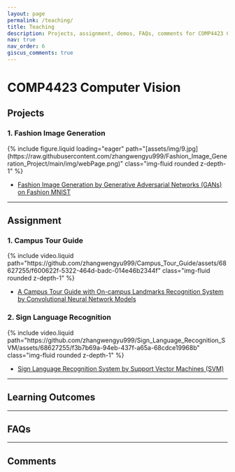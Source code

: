 ```yaml
---
layout: page
permalink: /teaching/
title: Teaching
description: Projects, assignment, demos, FAQs, comments for COMP4423 Computer Vision course.
nav: true
nav_order: 6
giscus_comments: true
---
```


# COMP4423 Computer Vision

## Projects

### 1. Fashion Image Generation

<div class="row mt-3">
    <div class="col-sm mt-3 mt-md-0">
        {% include figure.liquid loading="eager" path="[assets/img/9.jpg](https://raw.githubusercontent.com/zhangwengyu999/Fashion_Image_Generation_Project/main/img/webPage.png)" class="img-fluid rounded z-depth-1" %}
    </div>
</div>

- [Fashion Image Generation by Generative Adversarial Networks (GANs) on Fashion MNIST](https://github.com/zhangwengyu999/Fashion_Image_Generation_Project)

---

## Assignment

### 1. Campus Tour Guide

<div class="row mt-3">
    <div class="col-sm mt-3 mt-md-0">
        {% include video.liquid path="https://github.com/zhangwengyu999/Campus_Tour_Guide/assets/68627255/f600622f-5322-464d-badc-014e46b2344f" class="img-fluid rounded z-depth-1" %}
    </div>
</div>

- [A Campus Tour Guide with On-campus Landmarks Recognition System by Convolutional Neural Network Models](https://github.com/zhangwengyu999/Campus_Tour_Guide)


### 2. Sign Language Recognition

<div class="row mt-3">
    <div class="col-sm mt-3 mt-md-0">
        {% include video.liquid path="https://github.com/zhangwengyu999/Sign_Language_Recognition_SVM/assets/68627255/f3b7b69a-94eb-437f-a65a-68cdce19968b" class="img-fluid rounded z-depth-1" %}
    </div>
</div>

- [Sign Language Recognition System by Support Vector Machines (SVM)](https://github.com/zhangwengyu999/Sign_Language_Recognition_SVM)

---

## Learning Outcomes

---

## FAQs

---

## Comments


